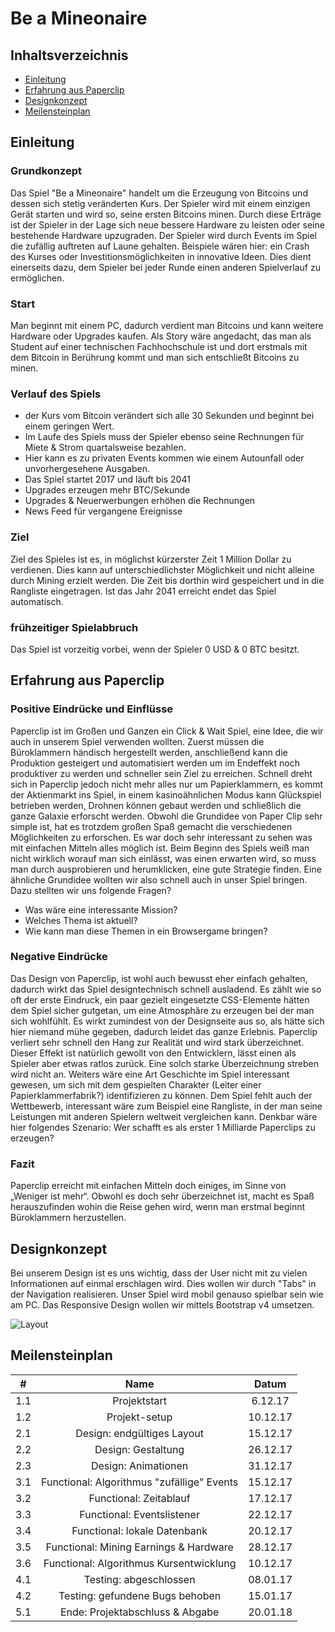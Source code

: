 # Be a Mineonaire

## Inhaltsverzeichnis

- [Einleitung](#intro)
- [Erfahrung aus Paperclip](#experience)
- [Designkonzept](#design)
- [Meilensteinplan](#milestone)

<a name="intro"></a>

## Einleitung

### Grundkonzept
Das Spiel "Be a Mineonaire" handelt um die Erzeugung von Bitcoins und dessen sich stetig veränderten Kurs. Der Spieler wird mit einem einzigen Gerät starten und wird so, seine ersten Bitcoins minen. Durch diese Erträge ist der Spieler in der Lage sich neue bessere Hardware zu leisten oder seine bestehende Hardware upzugraden. Der Spieler wird durch Events im Spiel die zufällig auftreten auf Laune gehalten. Beispiele wären hier: ein Crash des Kurses oder Investitionsmöglichkeiten in innovative Ideen. Dies dient einerseits dazu, dem Spieler bei jeder Runde einen anderen Spielverlauf zu ermöglichen.

### Start

Man beginnt mit einem PC, dadurch verdient man Bitcoins und kann weitere Hardware oder Upgrades kaufen.
Als Story wäre angedacht, das man als Student auf einer technischen Fachhochschule ist
und dort erstmals mit dem Bitcoin in Berührung kommt und man sich entschließt Bitcoins zu minen.

### Verlauf des Spiels

- der Kurs vom Bitcoin verändert sich alle 30 Sekunden und beginnt bei einem geringen Wert.
- Im Laufe des Spiels muss der Spieler ebenso seine Rechnungen für Miete & Strom quartalsweise bezahlen. 
- Hier kann es zu privaten Events kommen wie einem Autounfall oder unvorhergesehene Ausgaben. 
- Das Spiel startet 2017 und läuft bis 2041
- Upgrades erzeugen mehr BTC/Sekunde
- Upgrades & Neuerwerbungen erhöhen die Rechnungen
- News Feed für vergangene Ereignisse


### Ziel

Ziel des Spieles ist es, in möglichst kürzerster Zeit 1 Million Dollar zu verdienen. Dies kann auf unterschiedlichster Möglichkeit und nicht alleine durch Mining erzielt werden. Die Zeit bis dorthin wird gespeichert und in die Rangliste eingetragen.
Ist das Jahr 2041 erreicht endet das Spiel automatisch.

### frühzeitiger Spielabbruch

Das Spiel ist vorzeitig vorbei, wenn der Spieler 0 USD & 0 BTC besitzt.

<a name="experience"></a>

## Erfahrung aus Paperclip

### Positive Eindrücke und Einflüsse

Paperclip ist im Großen und Ganzen ein Click &amp; Wait Spiel, eine Idee, die wir auch in unserem Spiel
verwenden wollten. Zuerst müssen die Büroklammern händisch hergestellt werden, anschließend kann die Produktion gesteigert und automatisiert werden um im Endeffekt noch produktiver zu werden und schneller sein Ziel zu erreichen. Schnell dreht sich in Paperclip jedoch nicht mehr alles nur um Papierklammern, es kommt der Aktienmarkt ins Spiel, in einem kasinoähnlichen Modus kann Glückspiel betrieben werden, Drohnen können gebaut werden und schließlich die ganze Galaxie erforscht werden.
Obwohl die Grundidee von Paper Clip sehr simple ist, hat es trotzdem großen Spaß gemacht die verschiedenen Möglichkeiten zu erforschen. Es war doch sehr interessant zu sehen was mit einfachen Mitteln alles möglich ist. Beim Beginn des Spiels weiß man nicht wirklich worauf man sich einlässt, was einen erwarten wird, so muss man durch ausprobieren und herumklicken, eine gute Strategie finden. Eine ähnliche Grundidee wollten wir also schnell auch in unser Spiel bringen.
Dazu stellten wir uns folgende Fragen?

- Was wäre eine interessante Mission?
- Welches Thema ist aktuell?
- Wie kann man diese Themen in ein Browsergame bringen?

### Negative Eindrücke

Das Design von Paperclip, ist wohl auch bewusst eher einfach gehalten, dadurch wirkt das Spiel designtechnisch schnell ausladend.
Es zählt wie so oft der erste Eindruck, ein paar gezielt eingesetzte
CSS-Elemente hätten dem Spiel sicher gutgetan, um eine Atmosphäre zu erzeugen bei der man sich wohlfühlt. Es wirkt zumindest von der Designseite aus so, als hätte sich hier niemand mühe gegeben, dadurch leidet das ganze Erlebnis.
Paperclip verliert sehr schnell den Hang zur Realität und wird stark überzeichnet. Dieser Effekt ist natürlich gewollt von den Entwicklern, lässt einen als Spieler aber etwas ratlos zurück. Eine solch starke Überzeichnung streben wird nicht an.
Weiters wäre eine Art Geschichte im Spiel interessant gewesen, um sich mit dem gespielten Charakter (Leiter einer Papierklammerfabrik?) identifizieren zu können.
Dem Spiel fehlt auch der Wettbewerb, interessant wäre zum Beispiel eine Rangliste, in der man seine Leistungen mit anderen Spielern weltweit vergleichen kann. Denkbar wäre hier folgendes Szenario:
Wer schafft es als erster 1 Milliarde Paperclips zu erzeugen?

### Fazit

Paperclip erreicht mit einfachen Mitteln doch einiges, im Sinne von „Weniger ist mehr“. Obwohl es doch sehr überzeichnet ist, macht es Spaß herauszufinden wohin die Reise gehen wird, wenn man erstmal beginnt Büroklammern herzustellen.

<a name="design"></a>

## Designkonzept

Bei unserem Design ist es uns wichtig, dass der User nicht mit zu vielen Informationen auf einmal erschlagen wird. Dies wollen wir durch "Tabs" in der Navigation realisieren. Unser Spiel wird mobil genauso spielbar sein wie am PC. Das Responsive Design wollen wir mittels Bootstrap v4 umsetzen.

![Layout][logo]

[logo]: https://raw.githubusercontent.com/Blackscr33n/WT1-projekt/master/mockup_bam.png "Layout Mockup"


<a name="milestone"></a>

## Meilensteinplan

| #        | Name          | Datum         | 
|:--------:|:-------------:|:-------------:|
| 1.1      | Projektstart| 6.12.17  |
| 1.2      | Projekt-setup| 10.12.17  |
| 2.1      | Design: endgültiges Layout| 15.12.17 |
| 2.2      | Design: Gestaltung| 26.12.17 |
| 2.3      | Design: Animationen| 31.12.17 |
| 3.1      | Functional: Algorithmus "zufällige" Events| 15.12.17 |
| 3.2      | Functional: Zeitablauf| 17.12.17 |
| 3.3      | Functional: Eventslistener| 22.12.17 |
| 3.4      | Functional: lokale Datenbank| 20.12.17 |
| 3.5      | Functional: Mining Earnings & Hardware| 28.12.17 |
| 3.6      | Functional: Algorithmus Kursentwicklung| 10.12.17 |
| 4.1      | Testing: abgeschlossen | 08.01.17 |
| 4.2      | Testing: gefundene Bugs behoben | 15.01.17 |
| 5.1      | Ende: Projektabschluss & Abgabe | 20.01.18 |
